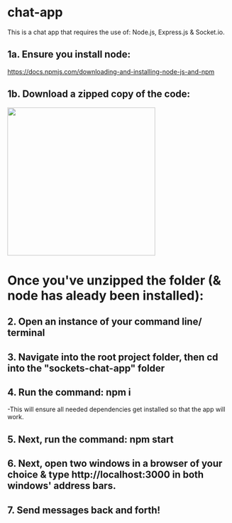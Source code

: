 # chat-app

This is a chat app that requires the use of: Node.js, Express.js & Socket.io.

## 1a. Ensure you install node:

https://docs.npmjs.com/downloading-and-installing-node-js-and-npm

## 1b. Download a zipped copy of the code:
<img src= "https://user-images.githubusercontent.com/92003973/164072356-2f037e46-72ea-44bb-b69f-8cb6d8b37a02.jpeg" width="333" height="333"/>


# Once you've unzipped the folder (& node has aleady been installed):

## 2. Open an instance of your command line/ terminal

## 3. Navigate into the root project folder, then cd into the "sockets-chat-app" folder

## 4. Run the command: npm i

-This will ensure all needed dependencies get installed so that the app will work.

## 5. Next, run the command: npm start

## 6. Next, open two windows in a browser of your choice & type http://localhost:3000 in both windows' address bars.

## 7. Send messages back and forth!
